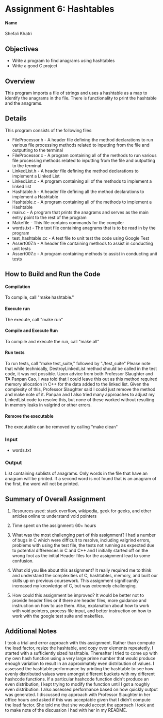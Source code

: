 # Assignment 6: Hashtables

#### Name

Shefali Khatri

## Objectives

* Write a program to find anagrams using hashtables
* Write a good C project

## Overview

This program imports a file of strings and uses a hashtable as a map to identify the anagrams
in the file. There is functionality to print the hashtable and the anagrams.

## Details
This program consists of the following files:  
  + FileProcessor.h - A header file defining the method declarations to run various file processing methods related to inputting from the file and outputting to the terminal 
  + FileProcessor.c - A program containing all of the methods to run various file processing methods related to inputting from the file and outputting to the terminal 
  + LinkedList.h - A header file defining the method declarations to implement a Linked List
  + LinkedList.c - A program containing all of the methods to implement a linked list
  + Hashtable.h - A header file defining all the method declarations to implement a Hashtable
  + Hashtable.c - A program containing all of the methods to implement a Hashtable
  + main.c - A program that prints the anagrams and serves as the main entry point to the rest of the program
  + Makefile - This file contains commands for the compiler
  + words.txt - The text file containing anagrams that is to be read in by the program
  + test_hashtable.cc - A test file to unit test the code using Google Test
  + Assert007.h - A header file containing methods to assist in conducting unit tests
  + Assert007.c - A program containing methods to assist in conducting unit tests

## How to Build and Run the Code

#### Compilation
To compile, call "make hashtable."

#### Execute run
The execute, call "make run"

#### Compile and Execute Run
To compile and execute the run, call "make all"

#### Run tests
To run tests, call "make test_suite," followed by "./test_suite" Please note that while technically, DestroyLinkedList method should be called in the test code, it was not possible. Upon advice from both Professor Slaughter and TA Panpan Cao, I was told that I could leave this out as this method required memory allocation in C++ for the data added to the linked list. Given the complexity of this, Professor Slaughter said I could just remove the method and make note of it. Panpan and I also tried many approaches to adjust my LinkedList code to resolve this, but none of these worked without resulting in memory leaks in valgrind or other errors.

#### Remove the executable

The executable can be removed by calling "make clean"

### Input

+ words.txt

### Output

List containing sublists of anagrams. Only words in the file that have an anagram will be printed. If a second word is not found that is an anagram of the first, the word will not be printed.


## Summary of Overall Assignment

1. Resources used: stack overflow, wikipedia, geek for geeks, and other articles online to understand void pointers

2. Time spent on the assignment: 60+ hours

3. What was the most challenging part of this assignment? I had a number of bugs in C which were difficult to resolve, including valgrind errors, problems with using the test file, the tests not running as expected due to potential differences in C and C++ and I initially started off on the wrong foot as the initial Header files for the assignment lead to some confusion.

4. What did you like about this assignment? It really required me to think and understand the complexities of C, hashtables, memory, and built our skills up on previous coursework. This assignment significantly increased my knowledge of C, but was extremely challenging.

5. How could this assignment be improved? It would be better not to provide header files or if there are header files, more guidance and instruction on how to use them. Also, explanation about how to work with void pointers, process file input, and better instruction on how to work with the google test suite and makefiles.

## Additional Notes

I took a trial and error approach with this assignment. Rather than compute the load factor, resize the hashtable, and copy over elements repeatedly, I started with a sufficiently sized hashtable. Thereafter I tried to come up with my own hash function using a very large prime number that would produce enough variation to result in an approximately even distribution of values. I assessed the hashtable performance by printing the hashtable to see how evenly distributed values were amongst different buckets with my different hashcode functions. If a particular hashcode function didn't produce an even distribution, I kept trying to modify the function until I got a roughly even distribution. I also assessed performance based on how quickly output was generated. I discussed my approach with Professor Slaughter in her office hours and asked if this was acceptable given that I didn't compute the load factor. She told me that she would accept the approach I took and to make note of the discussion I had with her in my README. 
